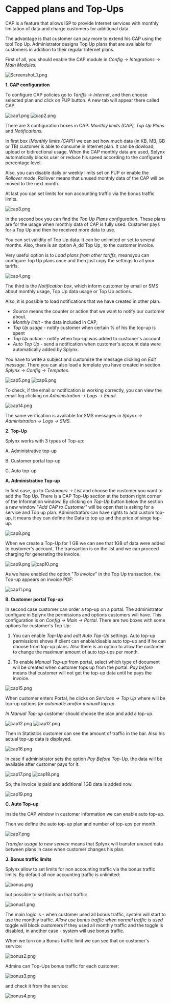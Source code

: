 Capped plans and Top-Ups
========================

CAP is a feature that allows ISP to provide Internet services with monthly limitation of data and charge customers for additional data.

The advantage is that customer can pay more to extend his CAP using the tool Top Up. Administrator designs Top Up plans that are avaliable for customers in addition to their regular Internet plans.

First of all, you should enable the CAP module in _Config → Integrations _→ Main Modules.__

![Screenshot_1.png](Screenshot_1.png)

**1. CAP configuration**

To configure CAP policies go to _Tariffs → Internet_, and then choose selected plan and click on FUP button. A new tab will appear there called CAP.

![cap1.png](cap1.png)
![cap2.png](cap2.png)

There are 3 configuration boxes in CAP: _Monthly limits (CAP), Top Up Plans_ and _Notifications._

In first box (_Monthly limits (CAP))_ we can set how much data (in KB, MB, GB or TB) customer is able to consume in Internet plan. It can be dowload, upload or bidirectional usage. When the CAP monthly data are used, Splynx automatically blocks user or reduce his speed according to the configured percentage level.

Also, you can disable daily or weekly limits set on FUP or enable the _Rollover mode_. Rollover means that unused monthly data of the CAP will be moved to the next month.

At last you can set limits for non accounting traffic via the bonus traffic limits.

![cap3.png](cap3.png)

In the second box you can find the _Top Up Plans configuration_. These plans are for the usage when monthly data of CAP is fully used. Customer pays for a Top Up and then he received more data to use.

You can set validity of Top Up data. It can be unlimited or set to several months. Also, there is an option A_dd Top Up_ to the customer invoice.

Very useful option is to _Load plans from other tariffs,_ meansyou can configure Top Up plans once and then just copy the settings to all your tariffs.

![cap4.png](cap4.png)

The third is the _Notification box_, which inform customer by email or SMS about monthly usage, Top Up data usage or Top Up actions.

Also, it is possible to load notifications that we have created in other plan.

* _Source_ means the counter or action that we want to notify our customer about.
* _Monthly limit_ - the data included in CAP,
* _Top Up usage_ - notify customer when certain % of his the top-up is spent
* _Top Up action_ - notify when top-up was added to customer's account
* _Auto Top Up_ - send a notification when customer's account data were automatically added by Splynx.

You have to write a subject and customize the message clicking on _Edit message_. There you can also load a template you have created in section _Splynx → Config → Tempates_.

![cap5.png](cap5.png)
![cap6.png](cap6.png)

To check, if the email or notification is working correctly, you can view the email log clicking on _Administration → Logs → Email._

![cap14.png](cap14.png)

The same verification is available for SMS messages in _Splynx → Administration → Logs → SMS._

**2. Top-Up**

Splynx works with 3 types of Top-up:

A. Administrative top-up

B. Customer portal top-up

C. Auto top-up

**A. Administrative Top-up**

In first case, go to _Customers → List_ and choose the customer you want to add the Top Up. There is a CAP Top-Up section at the bottom right corner of the Information window. By clicking on _Top-Up_ button below the section a new window "_Add CAP to Customer"_ will be open that is asking for a service and Top up plan. Administrators can have rights to add custom top-up, it means they can define the Data to top up and the price of singe top-up.

![cap8.png](cap8.png)

When we create a Top-Up for 1 GB we can see that 1GB of data were added to customer's account. The transaction is on the list and we can proceed charging for generating the invoice.

![cap9.png](cap9.png)
![cap10.png](cap10.png)

As we have enabled the option "_To invoice_" in the Top Up transaction, the Top-up appears on invoice PDF:

![cap11.png](cap11.png)

**B. Customer portal Top-up**

In second case customer can order a top-up on a portal. The administrator configure in Splynx the permissions and options customers will have. This configuration is on _Config → Main _→__ _Portal_. There are two boxes with some options for customer's Top Up:

1. You can enable _Top-Up_ and _edit Auto Top-Up_ settings. Auto top-up permissions shows if client can enable/disable auto top-up and if he can choose from top-up plans. Also there is an option to allow the customer to change the maximum amount of auto top-ups per month.

2. To enable _Manual Top-up_ from portal, select which type of document will be created when customer tops up from the portal. _Pay before_ means that customer will not get the top-up data until he pays the invoice.

![cap15.png](cap15.png)

When customer enters Portal, he clicks on _Services → Top Up_ where will be top-up options _for automatic and/or manuall top up_.

_In Manual Top-up_ customer should choose the plan and add a top-up.

![cap12.png](cap12.png)
![cap12.png](cap13.png)

Then in Statistics customer can see the amount of traffic in the bar. Also his actual top-up data is displayed.

![cap16.png](cap16.png)

In case if administrator sets the option _Pay Before Top-Up,_ the data will be available after customer pays for it.

![cap17.png](cap17.png)
![cap18.png](cap18.png)

So, the invoice is paid and additional 1GB data is added now.

![cap19.png](cap19.png)

**C. Auto Top-up**

Inside the CAP window in customer information we can enable auto top-up.

Then we define the auto top-up plan and number of top-ups per month.

![cap7.png](cap7.png)

_Transfer usage to new service_ means that Splynx will transfer unused data between plans in case when customer changes his plan.

**3. Bonus traffic limits**

Splynx allow to set limits for non accounting traffic via the bonus traffic limits. By default all non accounting traffic is unlimited:

![bonus.png](bonus.png)

but possible to set limits on that traffic:

![bonus1.png](bonus1.png)

The main logic is - when customer used all bonus traffic, system will start to use the monthly traffic. _Allow use bonus traffic when normal traffic is used_ toggle will block customers if they used all monthly traffic and the toggle is disabled, in another case - system will use bonus traffic. 

When we turn on a Bonus traffic limit we can see that on customer's service:

![bonus2.png](bonus2.png)

Admins can Top-Ups bonus traffic for each customer:

![bonus3.png](bonus3.png)

and check it from the service:

![bonus4.png](bonus4.png)